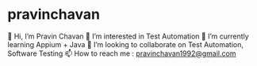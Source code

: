 # pravinchavan

👋 Hi, I’m Pravin Chavan
👀 I’m interested in Test Automation
🌱 I’m currently learning Appium + Java
💞️ I’m looking to collaborate on Test Automation, Software Testing
📫 How to reach me : pravinchavan1992@gmail.com
